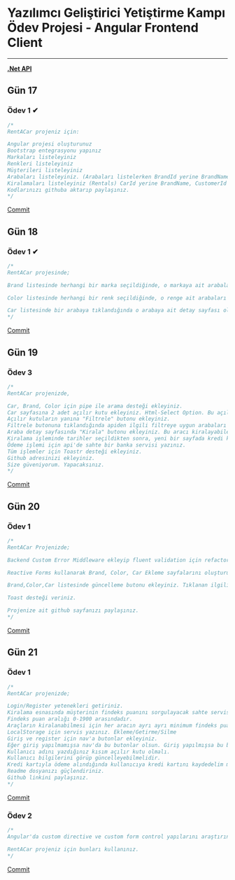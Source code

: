 # Yazılımcı Geliştirici Yetiştirme Kampı Ödev Projesi - Angular Frontend Client

------

[**.Net API**](https://github.com/berkctezc/FinalProjectRecap)

## Gün 17

### Ödev 1  ✔

```csharp
/*
RentACar projeniz için:

Angular projesi oluşturunuz
Bootstrap entegrasyonu yapınız
Markaları listeleyiniz
Renkleri listeleyiniz
Müşterileri listeleyiniz
Arabaları listeleyiniz. (Arabaları listelerken BrandId yerine BrandName, ColorId yerine ColorName şeklinde gösteriniz)
Kiralamaları listeleyiniz (Rentals) CarId yerine BrandName, CustomerId yerine FirstName + LastName şeklinde gösteriniz.
Kodlarınızı githuba aktarıp paylaşınız.
*/
```

[Commit](https://github.com/berkctezc/FinalProjectRecap_angular/commit/4340a33915ed22d5a882239c2a48274cc10e5048)

## Gün 18

### Ödev 1 ✔

```csharp
/*
RentACar projesinde;

Brand listesinde herhangi bir marka seçildiğinde, o markaya ait arabaları listeleyiniz.

Color listesinde herhangi bir renk seçildiğinde, o renge ait arabaları listeleyiniz.

Car listesinde bir arabaya tıklandığında o arabaya ait detay sayfası oluşturunuz. Bu sayfada bu araca ait resimleri de gösteriniz.
*/
```

[Commit](https://github.com/berkctezc/FinalProjectRecap_angular/commit/9de798fb9bf9e998e3e9edbd098b353e9a1e064b)

## Gün 19

### Ödev 3

```csharp
/*
RentACar projenizde,

Car, Brand, Color için pipe ile arama desteği ekleyiniz.
Car sayfasına 2 adet açılır kutu ekleyiniz. Html-Select Option. Bu açılır kutularda sırasıyla Marka ve Renk listeleyiniz.
Açılır kutuların yanına "Filtrele" butonu ekleyiniz.
Filtrele butonuna tıklandığında apiden ilgili filtreye uygun arabaları listeleyiniz.
Araba detay sayfasında "Kirala" butonu ekleyiniz. Bu aracı kiralayabilecek sistemi yazınız. Araba hali hazırda başkası tarafından seçilen tarih aralığında kiralanmışsa, kiralama işlemi yapmayınız.
Kiralama işleminde tarihler seçildikten sonra, yeni bir sayfada kredi kartıyla ödeme desteği getiriniz.
Ödeme işlemi için api'de sahte bir banka servisi yazınız.
Tüm işlemler için Toastr desteği ekleyiniz.
Github adresinizi ekleyiniz.
Size güveniyorum. Yapacaksınız.
*/
```

[Commit]()

## Gün 20

### Ödev 1

```csharp
/*
RentACar Projenizde;

Backend Custom Error Middleware ekleyip fluent validation için refactoring yapınız.

Reactive Forms kullanarak Brand, Color, Car Ekleme sayfalarını oluşturunuz.

Brand,Color,Car listesinde güncelleme butonu ekleyiniz. Tıklanan ilgili elemanın detay sayfasına yönlendirerek güncelleme imkanı veriniz.

Toast desteği veriniz.

Projenize ait github sayfanızı paylaşınız.
*/
```

[Commit]()

## Gün 21

### Ödev 1

```csharp
/*
RentACar projenizde;

Login/Register yetenekleri getiriniz.
Kiralama esnasında müşterinin findeks puanını sorgulayacak sahte servis ekleyiniz.
Findeks puan aralığı 0-1900 arasındadır.
Araçların kiralanabilmesi için her aracın ayrı ayrı minimum findeks puanı olmalıdır. Bu puanı olmayan müşteriler araç kiralayamaz.
LocalStorage için servis yazınız. Ekleme/Getirme/Silme
Giriş ve register için nav'a butonlar ekleyiniz.
Eğer giriş yapılmamışsa nav'da bu butonlar olsun. Giriş yapılmışsa bu butonlar yerine müşteri adı ex: "Engin Demiroğ" yazsın.
Kullanıcı adını yazdığınız kısım açılır kutu olmalı.
Kullanıcı bilgilerini görüp güncelleyebilmelidir.
Kredi kartıyla ödeme alındığında kullanıcıya kredi kartını kaydedelim mi? Sorusu yöneltiniz. Kaydetmek isteyen müşteriye sonraki ödemede kayıtlı kredi kartını gösteriniz.
Readme dosyanızı güçlendiriniz.
Github linkini paylaşınız.
*/
```

[Commit]()

### Ödev 2

```csharp
/*
Angular'da custom directive ve custom form control yapılarını araştırınız.

RentACar projeniz için bunları kullanınız.
*/
```

[Commit]()
